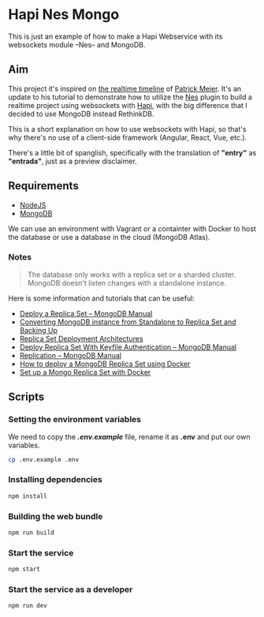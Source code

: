 # Hapi Nes Mongo

This is just an example of how to make a Hapi Webservice with its websockets module –Nes– and MongoDB.

## Aim

This project it's inspired on [the realtime timeline](https://github.com/p-meier/hapi-realtime-timeline) of [Patrick Meier](https://patrick-meier.io). It's an update to his tutorial to demonstrate how to utilize the [Nes](https://hapi.dev/module/nes) plugin to build a realtime project using websockets with [Hapi](https://hapi.dev), with the big difference that I decided to use MongoDB instead RethinkDB.

This is a short explanation on how to use websockets with Hapi, so that's why there's no use of a client-side framework (Angular, React, Vue, etc.).

There's a little bit of spanglish, specifically with the translation of __"entry"__ as __"entrada"__, just as a preview disclaimer.

## Requirements

* [NodeJS](https://www.nodejs.org)
* [MongoDB](https://www.mongodb.com)

We can use an environment with Vagrant or a containter with Docker to host the database or use a database in the cloud (MongoDB Atlas).

### Notes

> The database only works with a replica set or a sharded cluster. MongoDB doesn't listen changes with a standalone instance.

Here is some information and tutorials that can be useful:

* [Deploy a Replica Set – MongoDB Manual](https://docs.mongodb.com/manual/tutorial/deploy-replica-set)
* [Converting MongoDB instance from Standalone to Replica Set and Backing Up](https://dba.stackexchange.com/questions/243780/converting-mongodb-instance-from-standalone-to-replica-set-and-backing-up)
* [Replica Set Deployment Architectures](https://docs.mongodb.com/manual/core/replica-set-architectures)
* [Deploy Replica Set With Keyfile Authentication – MongoDB Manual](https://docs.mongodb.com/manual/tutorial/deploy-replica-set-with-keyfile-accesscontrol/#std-label-deploy-repl-set-with-auth)
* [Replication – MongoDB Manual](https://docs.mongodb.com/manual/replication)
* [How to deploy a MongoDB Replica Set using Docker](https://towardsdatascience.com/how-to-deploy-a-mongodb-replica-set-using-docker-6d0b9ac00e49)
* [Set up a Mongo Replica Set with Docker](https://autoize.com/set-up-minimal-mongodb-three-3-replica-set-with-docker)

## Scripts

### Setting the environment variables

We need to copy the __*.env.example*__ file, rename it as __.env__ and put our own variables.

```sh
cp .env.example .env
```

### Installing dependencies

```sh
npm install
```

### Building the web bundle

```sh
npm run build
```

### Start the service

```sh
npm start
```

### Start the service as a developer

```sh
npm run dev
```
